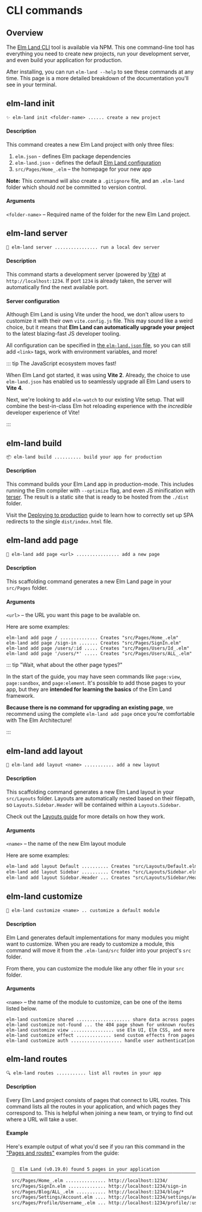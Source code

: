 # CLI commands

## Overview

The [Elm Land CLI](https://www.npmjs.com/package/elm-land) tool is available via NPM. This one command-line tool has everything you need
to create new projects, run your development server, and even build your application for production.

After installing, you can run `elm-land --help` to see these commands at any time. This page is a more
detailed breakdown of the documentation you'll see in your terminal.

## elm-land init

```txt
✨ elm-land init <folder-name> ...... create a new project
```

#### Description

This command creates a new Elm Land project with only three files:

1. `elm.json` - defines Elm package dependencies
1. `elm-land.json` - defines the default [Elm Land configuration](./elm-land-json)
1. `src/Pages/Home_.elm` – the homepage for your new app

__Note:__ This command will also create a `.gitignore` file, and an `.elm-land` folder which should _not_
be committed to version control.

#### Arguments

`<folder-name>` – Required name of the folder for the new Elm Land project.


## elm-land server

```txt
🚀 elm-land server ................ run a local dev server
```

#### Description

This command starts a development server (powered by [Vite](https://vitejs.dev)) at `http://localhost:1234`. If 
port `1234` is already taken, the server will automatically find the next available port.


#### Server configuration

Although Elm Land is using Vite under the hood, we don't allow users to customize it with their own `vite.config.js` file. This may sound like a weird choice, but it
means that __Elm Land can automatically upgrade your project__ to the latest blazing-fast JS developer tooling.

All configuration can be specified in [the `elm-land.json` file](./elm-land-json), so you can still add `<link>` tags, work with environment variables, and more!

::: tip The JavaScript ecosystem moves fast!

When Elm Land got started, it was using __Vite 2__. Already, the choice to use `elm-land.json` has enabled us to seamlessly upgrade all Elm Land users to __Vite 4__.

Next, we're looking to add `elm-watch` to our existing Vite setup. That will combine the best-in-class Elm hot reloading experience with the _incredible_ developer experience of Vite!

:::


## elm-land build

```txt
📦 elm-land build .......... build your app for production
```

#### Description

This command builds your Elm Land app in production-mode. This includes running the Elm compiler with `--optimize` flag, and even JS minification with [terser](https://terser.org/). The result is a static site that is ready to be hosted from the `./dist` folder.

Visit the [Deploying to production](../guide/deploying) guide to learn how to correctly set up SPA redirects to the single `dist/index.html` file.


## elm-land add page

```txt
📄 elm-land add page <url> ................ add a new page
```

#### Description

This scaffolding command generates a new Elm Land page in your `src/Pages` folder. 


#### Arguments

`<url>` – the URL you want this page to be available on.

Here are some examples:

```
elm-land add page / .............. Creates "src/Pages/Home_.elm"
elm-land add page /sign-in ....... Creates "src/Pages/SignIn.elm"
elm-land add page /users/:id ..... Creates "src/Pages/Users/Id_.elm"
elm-land add page '/users/*' ..... Creates "src/Pages/Users/ALL_.elm"
```

::: tip "Wait, what about the other page types?"

In the start of the guide, you may have seen commands like `page:view`, `page:sandbox`, and `page:element`. It's possible to add those pages to your app, but they are __intended for learning the basics__ of the Elm Land framework. 

__Because there is no command for upgrading an existing page__, we recommend using the complete `elm-land add page` once you're comfortable with The Elm Architecture!

:::

## elm-land add layout

```txt
🍱 elm-land add layout <name> ........... add a new layout
```

#### Description

This scaffolding command generates a new Elm Land layout in your `src/Layouts` folder. Layouts are automatically
nested based on their filepath, so `Layouts.Sidebar.Header` will be contained within a `Layouts.Sidebar`.

Check out the [Layouts guide](./layouts) for more details on how they work.

#### Arguments

`<name>` – the name of the new Elm layout module

Here are some examples:

```txt
elm-land add layout Default .......... Creates "src/Layouts/Default.elm"
elm-land add layout Sidebar .......... Creates "src/Layouts/Sidebar.elm"
elm-land add layout Sidebar.Header ... Creates "src/Layouts/Sidebar/Header.elm"
```

## elm-land customize

```txt
🔧 elm-land customize <name> .. customize a default module
```

#### Description

Elm Land generates default implementations for many modules you might want to customize. When you 
are ready to customize a module, this command will move it from the `.elm-land/src` folder into 
your project's `src` folder.

From there, you can customize the module like any other file in your `src` folder.

#### Arguments

`<name>` – the name of the module to customize, can be one of the items listed below.

```
elm-land customize shared .................... share data across pages
elm-land customize not-found ... the 404 page shown for unknown routes
elm-land customize view ................ use Elm UI, Elm CSS, and more
elm-land customize effect ............. send custom effects from pages
elm-land customize auth ................... handle user authentication
```

## elm-land routes

```txt
🔍 elm-land routes ........... list all routes in your app
```

#### Description

Every Elm Land project consists of pages that connect to URL routes. This command 
lists all the routes in your application, and which pages they correspond to. This
is helpful when joining a new team, or trying to find out where a URL will take a user.

#### Example

Here's example output of what you'd see if you ran this command in the ["Pages and routes"](./pages.md) examples from the guide:

```txt

  🌈  Elm Land (v0.19.0) found 5 pages in your application
  ⎺⎺⎺⎺⎺⎺⎺⎺⎺⎺⎺⎺⎺⎺⎺⎺⎺⎺⎺⎺⎺⎺⎺⎺⎺⎺⎺⎺⎺⎺⎺⎺⎺⎺⎺⎺⎺⎺⎺⎺⎺⎺⎺⎺⎺⎺⎺⎺⎺⎺⎺⎺
  src/Pages/Home_.elm ............... http://localhost:1234/
  src/Pages/SignIn.elm .............. http://localhost:1234/sign-in
  src/Pages/Blog/ALL_.elm ........... http://localhost:1234/blog/*
  src/Pages/Settings/Account.elm .... http://localhost:1234/settings/account
  src/Pages/Profile/Username_.elm ... http://localhost:1234/profile/:username

```
